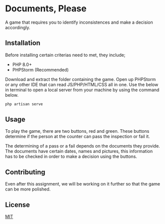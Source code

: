 # Documents, Please

A game that requires you to identify inconsistences and make a decision accordingly.

## Installation

Before installing certain criterias need to met, they include;
- PHP 8.0+
- PHPStorm (Recommended)

Download and extract the folder containing the game.
Open up PHPStorm or any other IDE that can read JS/PHP/HTML/CSS all in one.
Use the below in terminal to open a local server from your machine by using the command below.

```bash
php artisan serve
```

## Usage

To play the game, there are two buttons, red and green. These buttons determine if the person at the counter can pass the inspection or fail it.

The determining of a pass or a fail depends on the documents they provide. The documents have certain dates, names and pictures, this information has to be checked in order to make a decision using the buttons.

## Contributing

Even after this assignment, we will be working on it further so that the game can be more polished.

## License
[MIT](https://choosealicense.com/licenses/mit/)
